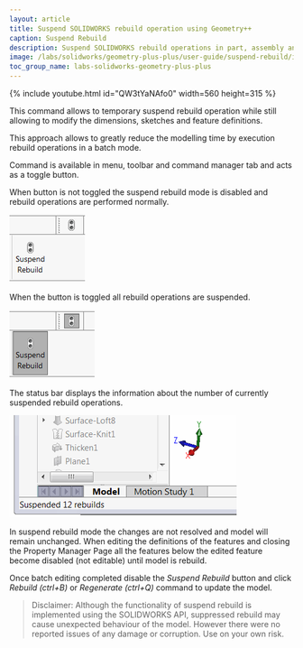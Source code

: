```yaml
---
layout: article
title: Suspend SOLIDWORKS rebuild operation using Geometry++
caption: Suspend Rebuild
description: Suspend SOLIDWORKS rebuild operations in part, assembly and drawing to rebuild in batch to improve performance using Geometry++ add-in
image: /labs/solidworks/geometry-plus-plus/user-guide/suspend-rebuild/icon.png
toc_group_name: labs-solidworks-geometry-plus-plus
---
```

{% include youtube.html id="QW3tYaNAfo0" width=560 height=315 %}

This command allows to temporary suspend rebuild operation while still allowing to modify the dimensions, sketches and feature definitions.

This approach allows to greatly reduce the modelling time by execution rebuild operations in a batch mode.

Command is available in menu, toolbar and command manager tab and acts as a toggle button.

When button is not toggled the suspend rebuild mode is disabled and rebuild operations are performed normally.

![Suspend Rebuild commands in toolbar and command manager](not-suspended-buttons-state.png)

When the button is toggled all rebuild operations are suspended.

![Suspend rebuild enabled](suspended-buttons-state.png)

The status bar displays the information about the number of currently suspended rebuild operations.

![Number of suspended rebuilds in the status bar](status-bar-message.png)

In suspend rebuild mode the changes are not resolved and model will remain unchanged. When editing the definitions of the features and closing the Property Manager Page all the features below the edited feature become disabled (not editable) until model is rebuild.

Once batch editing completed disable the *Suspend Rebuild* button and click *Rebuild (ctrl+B)* or *Regenerate (ctrl+Q)* command to update the model.

> Disclaimer: Although the functionality of suspend rebuild is implemented using the SOLIDWORKS API, suppressed rebuild may cause unexpected behaviour of the model. However there were no reported issues of any damage or corruption. Use on your own risk.
